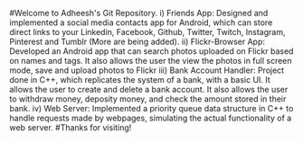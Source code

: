 #Welcome to Adheesh's Git Repository. 
i) Friends App: Designed and implemented a social media contacts app for Android, which can store direct links to your Linkedin, Facebook, Github, Twitter, Twitch, Instagram, Pinterest and Tumblr (More are being added).
ii) Flickr-Browser App: Developed an Android app that can search photos uploaded on Flickr based on names and tags. It also allows the user the view the photos in full screen mode, save and upload photos to Flickr
iii) Bank Account Handler: Project done in C++, which replicates the system of a bank, with a basic UI. It allows the user to create and delete a bank account. It also allows the user to withdraw money, deposity money, and check the amount stored in their bank.
iv) Web Server: Implemented a priority queue data structure in C++ to handle requests made by webpages, simulating the actual functionality of a web server. 
#Thanks for visiting!
